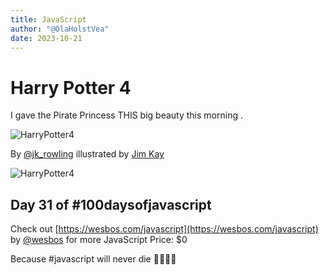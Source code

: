 ```yaml
---
title: JavaScript
author: "@OlaHolstVea"
date: 2023-10-21
---
```


# Harry Potter 4


I gave the Pirate Princess THIS big beauty this morning .


![HarryPotter4](https://pbs.twimg.com/media/F6XnSWgXkAAcZjH?format=webp&name=small)

By [@jk_rowling](https://twitter.com/jk_rowling) illustrated by [Jim Kay](https://creepyscrawlers.com/)

![HarryPotter4](https://pbs.twimg.com/media/F6XnSWfW8AAETc9?format=webp&name=small)


## Day 31 of #100daysofjavascript

Check out [https://wesbos.com/javascript](https://wesbos.com/javascript) by
[@wesbos](https://twitter.com/wesbos)
 for more JavaScript
Price: $0

Because #javascript will never die 💪🥳🏴‍☠️